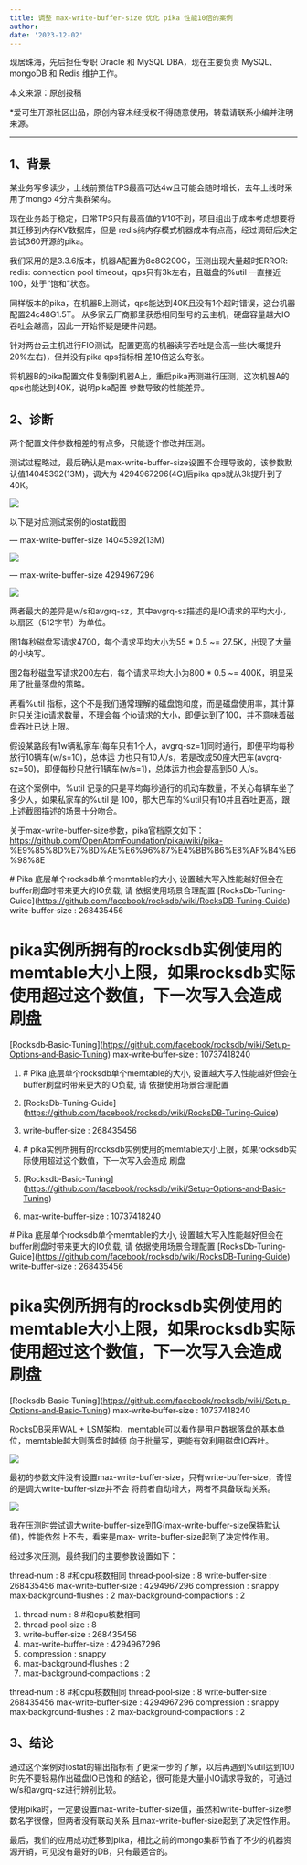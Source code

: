 ```yaml
---
title: 调整 max-write-buffer-size 优化 pika 性能10倍的案例
author: --
date: '2023-12-02'
---
```

现居珠海，先后担任专职 Oracle 和 MySQL DBA，现在主要负责 MySQL、mongoDB 和 Redis 维护工作。

本文来源：原创投稿

\*爱可生开源社区出品，原创内容未经授权不得随意使用，转载请联系小编并注明来源。

---

## 1、背景

某业务写多读少，上线前预估TPS最高可达4w且可能会随时增长，去年上线时采用了mongo 4分片集群架构。

现在业务趋于稳定，日常TPS只有最高值的1/10不到，项目组出于成本考虑想要将其迁移到内存KV数据库，但是 redis纯内存模式机器成本有点高，经过调研后决定尝试360开源的pika。

我们采用的是3.3.6版本，机器A配置为8c8G200G，压测出现大量超时ERROR: redis: connection pool timeout，qps只有3k左右，且磁盘的%util 一直接近100，处于“饱和”状态。

同样版本的pika，在机器B上测试，qps能达到40K且没有1个超时错误，这台机器配置24c48G1.5T。 从多家云厂商那里获悉相同型号的云主机，硬盘容量越大IO吞吐会越高，因此一开始怀疑是硬件问题。

针对两台云主机进行FIO测试，配置更高的机器读写吞吐是会高一些(大概提升20%左右)，但并没有pika qps指标相 差10倍这么夸张。

将机器B的pika配置文件复制到机器A上，重启pika再测进行压测，这次机器A的qps也能达到40K，说明pika配置 参数导致的性能差异。

## 2、诊断

两个配置文件参数相差的有点多，只能逐个修改并压测。

测试过程略过，最后确认是max-write-buffer-size设置不合理导致的，该参数默认值14045392(13M)，调大为 4294967296(4G)后pika qps就从3k提升到了40K。

![](https://action-weikai.oss-cn-shanghai.aliyuncs.com/renkun0518-1.png)

以下是对应测试案例的iostat截图

— max-write-buffer-size 14045392(13M)

![](https://action-weikai.oss-cn-shanghai.aliyuncs.com/renkun0518-2.png)

— max-write-buffer-size 4294967296

![](https://action-weikai.oss-cn-shanghai.aliyuncs.com/renkun0518-3.png)

两者最大的差异是w/s和avgrq-sz，其中avgrq-sz描述的是IO请求的平均大小，以扇区（512字节）为单位。

图1每秒磁盘写请求4700，每个请求平均大小为55 \* 0.5 ~= 27.5K，出现了大量的小块写。

图2每秒磁盘写请求200左右，每个请求平均大小为800 \* 0.5 ~= 400K，明显采用了批量落盘的策略。

再看%util 指标，这个不是我们通常理解的磁盘饱和度，而是磁盘使用率，其计算时只关注io请求数量，不理会每 个io请求的大小，即便达到了100，并不意味着磁盘吞吐已达上限。

假设某路段有1w辆私家车(每车只有1个人，avgrq-sz=1)同时通行，即便平均每秒放行10辆车(w/s=10)，总体运 力也只有10人/s，若是改成50座大巴车(avgrq-sz=50)，即便每秒只放行1辆车(w/s=1)，总体运力也会提高到50 人/s。

在这个案例中，%util 记录的只是平均每秒通行的机动车数量，不关心每辆车坐了多少人，如果私家车的%util 是 100，那大巴车的%util只有10并且吞吐更高，跟上述截图描述的场景十分吻合。

关于max-write-buffer-size参数，pika官档原文如下：https://github.com/OpenAtomFoundation/pika/wiki/pika- %E9%85%8D%E7%BD%AE%E6%96%87%E4%BB%B6%E8%AF%B4%E6%98%8E

\# Pika 底层单个rocksdb单个memtable的大小, 设置越大写入性能越好但会在buffer刷盘时带来更大的IO负载, 请 依据使用场景合理配置 
\[RocksDb‐Tuning‐Guide\](https://github.com/facebook/rocksdb/wiki/RocksDB‐Tuning‐Guide) 
write‐buffer‐size : 268435456 

# pika实例所拥有的rocksdb实例使用的memtable大小上限，如果rocksdb实际使用超过这个数值，下一次写入会造成 刷盘
\[Rocksdb‐Basic‐Tuning\](https://github.com/facebook/rocksdb/wiki/Setup‐Options‐and‐Basic‐Tuning) 
max‐write‐buffer‐size : 10737418240

1. \# Pika 底层单个rocksdb单个memtable的大小, 设置越大写入性能越好但会在buffer刷盘时带来更大的IO负载, 请 依据使用场景合理配置
2. \[RocksDb‐Tuning‐Guide\](https://github.com/facebook/rocksdb/wiki/RocksDB‐Tuning‐Guide)
3. write‐buffer‐size : 268435456

5. \# pika实例所拥有的rocksdb实例使用的memtable大小上限，如果rocksdb实际使用超过这个数值，下一次写入会造成 刷盘
6. \[Rocksdb‐Basic‐Tuning\](https://github.com/facebook/rocksdb/wiki/Setup‐Options‐and‐Basic‐Tuning)
7. max‐write‐buffer‐size : 10737418240

\# Pika 底层单个rocksdb单个memtable的大小, 设置越大写入性能越好但会在buffer刷盘时带来更大的IO负载, 请 依据使用场景合理配置 
\[RocksDb‐Tuning‐Guide\](https://github.com/facebook/rocksdb/wiki/RocksDB‐Tuning‐Guide) 
write‐buffer‐size : 268435456 

# pika实例所拥有的rocksdb实例使用的memtable大小上限，如果rocksdb实际使用超过这个数值，下一次写入会造成 刷盘
\[Rocksdb‐Basic‐Tuning\](https://github.com/facebook/rocksdb/wiki/Setup‐Options‐and‐Basic‐Tuning) 
max‐write‐buffer‐size : 10737418240

RocksDB采用WAL + LSM架构，memtable可以看作是用户数据落盘的基本单位，memtable越大则落盘时越倾 向于批量写，更能有效利用磁盘IO吞吐。

![](https://action-weikai.oss-cn-shanghai.aliyuncs.com/renkun0518-4.png)

最初的参数文件没有设置max-write-buffer-size，只有write-buffer-size，奇怪的是调大write-buffer-size并不会 将前者自动增大，两者不具备联动关系。

![](https://action-weikai.oss-cn-shanghai.aliyuncs.com/renkun0518-5.png)

我在压测时尝试调大write-buffer-size到1G(max-write-buffer-size保持默认值)，性能依然上不去，看来是max- write-buffer-size起到了决定性作用。

经过多次压测，最终我们的主要参数设置如下：

thread‐num : 8 #和cpu核数相同
thread‐pool‐size : 8
write‐buffer‐size : 268435456
max‐write‐buffer‐size : 4294967296
compression : snappy
max‐background‐flushes : 2
max‐background‐compactions : 2

1. thread‐num : 8 #和cpu核数相同
2. thread‐pool‐size : 8
3. write‐buffer‐size : 268435456
4. max‐write‐buffer‐size : 4294967296
5. compression : snappy
6. max‐background‐flushes : 2
7. max‐background‐compactions : 2

thread‐num : 8 #和cpu核数相同
thread‐pool‐size : 8
write‐buffer‐size : 268435456
max‐write‐buffer‐size : 4294967296
compression : snappy
max‐background‐flushes : 2
max‐background‐compactions : 2

## 3、结论

通过这个案例对iostat的输出指标有了更深一步的了解，以后再遇到%util达到100时先不要轻易作出磁盘IO已饱和 的结论，很可能是大量小IO请求导致的，可通过w/s和avgrq-sz进行辨别比较。

使用pika时，一定要设置max-write-buffer-size值，虽然和write-buffer-size参数名字很像，但两者没有联动关系 且max-write-buffer-size起到了决定性作用。

最后，我们的应用成功迁移到pika，相比之前的mongo集群节省了不少的机器资源开销，可见没有最好的DB，只有最适合的。